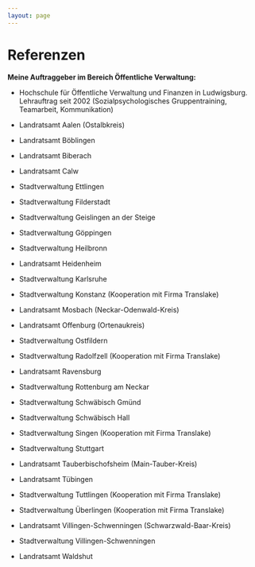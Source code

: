 ```yaml
---
layout: page
---
```


# Referenzen

__Meine Auftraggeber im Bereich Öffentliche Verwaltung:__

- Hochschule für Öffentliche Verwaltung und Finanzen in Ludwigsburg.
Lehrauftrag seit 2002 (Sozialpsychologisches Gruppentraining, Teamarbeit, Kommunikation)

- Landratsamt Aalen (Ostalbkreis)

- Landratsamt Böblingen

- Landratsamt Biberach

- Landratsamt Calw

- Stadtverwaltung Ettlingen

- Stadtverwaltung Filderstadt

- Stadtverwaltung Geislingen an der Steige

- Stadtverwaltung Göppingen

- Stadtverwaltung Heilbronn

- Landratsamt Heidenheim

- Stadtverwaltung Karlsruhe

- Stadtverwaltung Konstanz (Kooperation mit Firma Translake)

- Landratsamt Mosbach (Neckar-Odenwald-Kreis)

- Landratsamt Offenburg (Ortenaukreis)

- Stadtverwaltung Ostfildern

- Stadtverwaltung Radolfzell (Kooperation mit Firma Translake)

- Landratsamt Ravensburg

- Stadtverwaltung Rottenburg am Neckar

- Stadtverwaltung Schwäbisch Gmünd

- Stadtverwaltung Schwäbisch Hall

- Stadtverwaltung Singen (Kooperation mit Firma Translake)

- Stadtverwaltung Stuttgart

- Landratsamt Tauberbischofsheim (Main-Tauber-Kreis)

- Landratsamt Tübingen

- Stadtverwaltung Tuttlingen (Kooperation mit Firma Translake)

- Stadtverwaltung Überlingen (Kooperation mit Firma Translake)

- Landratsamt Villingen-Schwenningen (Schwarzwald-Baar-Kreis)

- Stadtverwaltung Villingen-Schwenningen

- Landratsamt Waldshut